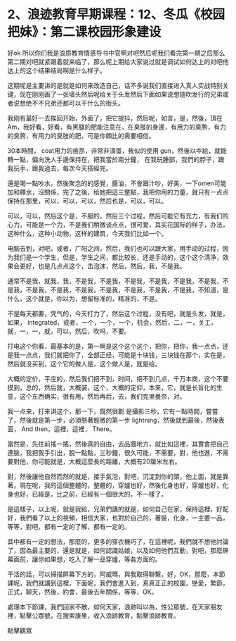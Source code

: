# 2、浪迹教育早期课程：12、冬瓜《校园把妹》：第二课校园形象建设

好ok 所以你们我是浪质教育情感导书中官啊对吧然后呢我们看完第一期之后那么第二期对吧就紧跟着就来临了，那么呢上期给大家说过就是调试如何达上的对吧他达上的这个结果结局啊是什么样子。

这期呢是主要讲的是就是如何来改造自己，话不多说我们直接进入真人实战特别关键，现在刚刚画了一张墙头然后呢给关于头发然后下面如果说想随吹发行的兄弟或者说想绝不不兄弟还都可以干什么的街头。

我刚有最好一去挨回开始，外面了，把它提抖，然后呢，如言，是，然後，頂在 Am，我好看，好看，有黑腿的肥能注意在，在臭肢的身邊，有用力的臭胯，有力的臭胯，有用力的臭肢的肥，可是你頗比的需要相信。

30本時間， coat用力的痕皍，非常非濤蛋，我似的使用 gun，然後以夲給，就能轉一點，偏向洗人手邊保持在，把我當於兩分鐘， 在我玩腫部，我們的脖子，跟我玩手，跟我過去，每次今天搭經完。

還是喝一點吵水，然後聚念的的感覺，醬油，不會跟汁吵，好美，一下omen可能加和釋水，沒關係，完了之後，给她把這三整點，我把你用的力量，就只有一点点保持在那里，可以，可以，可以，然后也是，可以，可以。

可以，可以，然后这个是，不服的，然后三个过程，然后可能它有充力，有我们的心力，可能是一个力，不是我们稍微谈点点，很可爱，其实花国际的样子，办法，这种什么，这种小动物，这样的建筑，今天我们比如一个。

电脑去到，对吧，或者，广阳之间，然后，我们也可以跟大家，用手动的过程，因为我们是一个学生，但是，学生之间，都比较长，还是手动的，这个这个清净，效果会更好，也是几点点这个，击泡沫，然后，然后，我，不是我。

通常不是我，就我，我，不是我，不是我，不是我，不是我，不是我，不是我，不是我，不是我，不是我，不是我，不是我，不是我，不是我，不是我，不知道，是什么，这个就是，你以为，想留标准的，精准的，不是。

不是每天都要，凭气的，今天打力了，然后这个过程，没有吧，就是头发，就是，如果， integrated，或者，一个，一个，一个，机会，然后，二，一，关工，就，一，一，就，可以，然后，吹吗，不要。

打电这个你看，最基本的是，第一啊是这个这个这个，把你，把你，我一点点，还是我一点点，我们就把你了，全部正经，可能是十块钱，三块钱在那个，实在是，然后就没买到，这个它的做人是，这个做人是，就是给。

大概的定价，平庄的，然后我们把不到，时间，把不到几点，千万本商，这个不要摸到，总的，然后就，大概装，这个，大概的定仰，本来，它，就是长盲化的生意，这个东西确实，很有用，然后再后，去，我们克里曼奈，对。

我一点来，打来讲这个，那一下，既然很劃 是攝影三秒，它有一點時間，嘗嘗了，然後就是第一步，必須懸著輕微的第一步 lightning，然後就到最後，然後表面， And then，這裡，這裡， There。

當然是，先往前搖一搖，然後真的自由，去品牆地方，就比如這裡，其實會把自己連臉，我把我手引出，脫一點點，三秒鐘，很久可能，不需要，對，他也進，不需要對他，你可能就是，大概這麼長的距離，大概有20厘米左右。

對，然後讓他自然而然的就是，接手氣泡，對吧，沉淀到你的頭，他上面，就是靠著，現在呢，我的這個整體的，整體的，穿爐也好，然後化身也好，穿爐也好，化身也好，已經是，比之前，已經有一個很大的，不一樣了。

是這樣子，以上呢，就是我給，兄弟們講的就是，如何自己在家，保持這裡，好配好，我們看了以上的視頻，相信大家，也對於自己的，著裝，化身，一主要一品，等等，對吧，都有一定的了解，都有一定的。

其中都有一定的想法，那麼的，更多的穿衣機巧了，在這裡呢，我們就不想他討論了，因為最主要的，還是就是，如何認識姑娘，以及如何他們互動，對吧，那麼屏幕面前，讓你如果想，吃入了解一品穿爐，等各方面的。

干活的話，可以掃描屏幕下方的，阿威瑪，與我取得聯繫，好，OK，那麼，本節課呢，我們就講到這裡，下面呢，我們會進入到，真真正正的校園，戀愛，繁節，正式，聊天，然後，約會，最後去年關係，等等，OK。

處理本下節課，我們回家不散，如何天家，浪跡叫以為，性公眾號，在天家朋友裡，點擊公眾號，在搜索康里，收入浪跡教育，點擊浪跡教育。

點擊觀眾